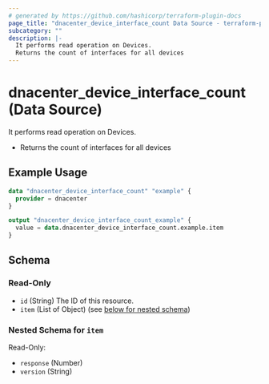 ```yaml
---
# generated by https://github.com/hashicorp/terraform-plugin-docs
page_title: "dnacenter_device_interface_count Data Source - terraform-provider-dnacenter"
subcategory: ""
description: |-
  It performs read operation on Devices.
  Returns the count of interfaces for all devices
---
```


# dnacenter_device_interface_count (Data Source)

It performs read operation on Devices.

- Returns the count of interfaces for all devices

## Example Usage

```terraform
data "dnacenter_device_interface_count" "example" {
  provider = dnacenter
}

output "dnacenter_device_interface_count_example" {
  value = data.dnacenter_device_interface_count.example.item
}
```

<!-- schema generated by tfplugindocs -->
## Schema

### Read-Only

- `id` (String) The ID of this resource.
- `item` (List of Object) (see [below for nested schema](#nestedatt--item))

<a id="nestedatt--item"></a>
### Nested Schema for `item`

Read-Only:

- `response` (Number)
- `version` (String)
